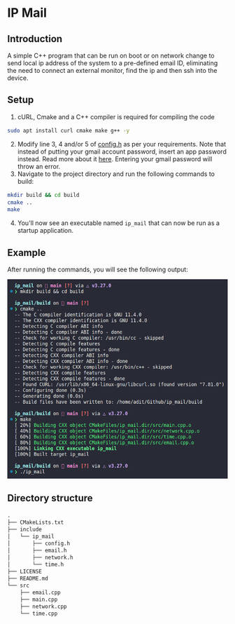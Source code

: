 # IP Mail

## Introduction
A simple C++ program that can be run on boot or on network change to send local ip address of the system to a pre-defined email ID, eliminating the need to connect an external monitor, find the ip and then ssh into the device.

## Setup
1. cURL, Cmake and a C++ compiler is required for compiling the code
```sh
sudo apt install curl cmake make g++ -y
```
2. Modify line 3, 4 and/or 5 of [config.h](./include/ip_mail/config.h) as per your requirements. Note that instead of putting your gmail account password, insert an app password instead. Read more about it [here](https://support.google.com/accounts/answer/185833?hl=en). Entering your gmail password will throw an error.
3. Navigate to the project directory and run the following commands to build:
```sh
mkdir build && cd build
cmake ..
make
```
4. You'll now see an executable named `ip_mail` that can now be run as a startup application.

## Example
After running the commands, you will see the following output:

![demo.png](./assets/demo.png)

## Directory structure
```
.
├── CMakeLists.txt
├── include
│   └── ip_mail
│       ├── config.h
│       ├── email.h
│       ├── network.h
│       └── time.h
├── LICENSE
├── README.md
└── src
    ├── email.cpp
    ├── main.cpp
    ├── network.cpp
    └── time.cpp
```